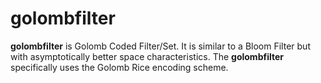 # golombfilter
**golombfilter** is Golomb Coded Filter/Set. It is similar to a Bloom Filter but with asymptotically better space characteristics. The **golombfilter** specifically uses the Golomb Rice encoding scheme.  
